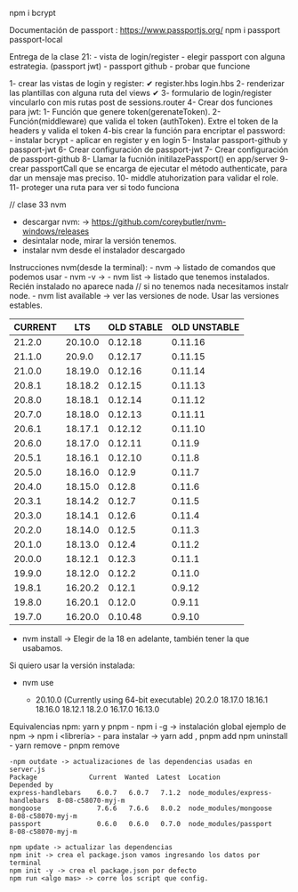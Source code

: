 npm i bcrypt

Documentación de passport : https://www.passportjs.org/
npm i passport passport-local


Entrega de la clase 21: 
    - vista de login/register
    - elegir passport con alguna estrategia. (passport jwt)
    - passport github
    - probar que funcione 

1- crear las vistas de login y register: ✔
    register.hbs
    login.hbs 
2- renderizar las plantillas con alguna ruta del views ✔
3- formulario de login/register vincularlo con mis rutas post de sessions.router
4- Crear dos funciones para jwt: 
    1- Función que genere token(gerenateToken).
    2- Función(middleware) que valida el token (authToken). Extre el token de la headers y valida el token
4-bis crear la función para encriptar el password:
    - instalar bcrypt
    - aplicar en register y en login
5- Instalar passport-github y passport-jwt
6- Crear configuración de passport-jwt
7- Crear configuración de passport-github
8- Llamar la fucnión initilazePassport() en app/server
9- crear passportCall que se encarga de ejecutar el método authenticate, para dar un mensaje mas preciso. 
10- middle atuhorization para validar el role. 
11- proteger una ruta para ver si todo funciona

// clase 33 nvm 

- descargar nvm: -> https://github.com/coreybutler/nvm-windows/releases
- desintalar node, mirar la versión tenemos. 
- instalar nvm desde el instalador descargado

Instrucciones nvm(desde la terminal): 
    - nvm      -> listado de comandos que podemos usar
    - nvm -v   -> 
    - nvm list -> listado que tenemos instalados. Recién instalado no aparece nada
    // si no tenemos nada necesitamos instalr node. 
    - nvm list available -> ver las versiones de node. Usar las versiones estables. 

|   CURRENT    |     LTS      |  OLD STABLE  | OLD UNSTABLE |
|--------------|--------------|--------------|--------------|
|    21.2.0    |   20.10.0    |   0.12.18    |   0.11.16    |
|    21.1.0    |    20.9.0    |   0.12.17    |   0.11.15    |
|    21.0.0    |   18.19.0    |   0.12.16    |   0.11.14    |
|    20.8.1    |   18.18.2    |   0.12.15    |   0.11.13    |
|    20.8.0    |   18.18.1    |   0.12.14    |   0.11.12    |
|    20.7.0    |   18.18.0    |   0.12.13    |   0.11.11    |
|    20.6.1    |   18.17.1    |   0.12.12    |   0.11.10    |
|    20.6.0    |   18.17.0    |   0.12.11    |    0.11.9    |
|    20.5.1    |   18.16.1    |   0.12.10    |    0.11.8    |
|    20.5.0    |   18.16.0    |    0.12.9    |    0.11.7    |
|    20.4.0    |   18.15.0    |    0.12.8    |    0.11.6    |
|    20.3.1    |   18.14.2    |    0.12.7    |    0.11.5    |
|    20.3.0    |   18.14.1    |    0.12.6    |    0.11.4    |
|    20.2.0    |   18.14.0    |    0.12.5    |    0.11.3    |
|    20.1.0    |   18.13.0    |    0.12.4    |    0.11.2    |
|    20.0.0    |   18.12.1    |    0.12.3    |    0.11.1    |
|    19.9.0    |   18.12.0    |    0.12.2    |    0.11.0    |
|    19.8.1    |   16.20.2    |    0.12.1    |    0.9.12    |
|    19.8.0    |   16.20.1    |    0.12.0    |    0.9.11    |
|    19.7.0    |   16.20.0    |   0.10.48    |    0.9.10    |

- nvm install <version> -> Elegir de la 18 en adelante, también tener la que usabamos. 

Si quiero usar la versión instalada:
- nvm use <version>

  * 20.10.0 (Currently using 64-bit executable)
    20.2.0 
    18.17.0
    18.16.1
    18.16.0
    18.12.1
    18.2.0 
    16.17.0
    16.13.0

Equivalencias npm: 
    yarn y pnpm 
    - npm i -g <yarn o pnpm> -> instalación global 
    ejemplo de npm -> npm i <librería>
    - para instalar -> yarn add <libreria> , pnpm add <libreria>
    npm uninstall <nombre>
    - yarn remove <libreria> 
    - pnpm remove <libreria> 

    -npm outdate -> actualizaciones de las dependencias usadas en server.js 
    Package             Current  Wanted  Latest  Location                         Depended by
    express-handlebars    6.0.7   6.0.7   7.1.2  node_modules/express-handlebars  8-08-c58070-myj-m
    mongoose              7.6.6   7.6.6   8.0.2  node_modules/mongoose            8-08-c58070-myj-m
    passport              0.6.0   0.6.0   0.7.0  node_modules/passport            8-08-c58070-myj-m

    npm update -> actualizar las dependencias
    npm init -> crea el package.json vamos ingresando los datos por terminal 
    npm init -y -> crea el package.json por defecto 
    npm run <algo mas> -> corre los script que config.

